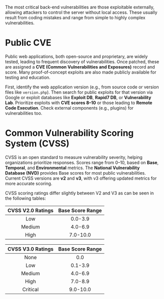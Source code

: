 The most critical back-end vulnerabilities are those exploitable externally, allowing attackers to control the server without local access. These usually result from coding mistakes and range from simple to highly complex vulnerabilities.

# **Public CVE**

Public web applications, both open-source and proprietary, are widely tested, leading to frequent discovery of vulnerabilities. Once patched, these are assigned a **CVE (Common Vulnerabilities and Exposures)** record and score. Many proof-of-concept exploits are also made publicly available for testing and education.

First, identify the web application version (e.g., from source code or version files like `version.php`). Then search for public exploits for that version via Google or exploit databases like **Exploit DB**, **Rapid7 DB**, or **Vulnerability Lab**. Prioritize exploits with **CVE scores 8–10** or those leading to **Remote Code Execution**. Check external components (e.g., plugins) for vulnerabilities too.

# **Common Vulnerability Scoring System (CVSS)**

CVSS is an open standard to measure vulnerability severity, helping organizations prioritize responses. Scores range from 0–10, based on **Base**, **Temporal**, and **Environmental** metrics. The **National Vulnerability Database (NVD)** provides Base scores for most public vulnerabilities. Current CVSS versions are **v2** and **v3**, with v3 offering updated metrics for more accurate scoring.

CVSS scoring ratings differ slightly between V2 and V3 as can be seen in the following tables:

| CVSS V2.0 Ratings | Base Score Range |
| :---------------: | :--------------: |
|        Low        |     0.0-3.9      |
|      Medium       |     4.0-6.9      |
|       High        |     7.0-10.0     |

| CVSS V3.0 Ratings | Base Score Range |
| :---------------: | :--------------: |
|       None        |       0.0        |
|        Low        |     0.1-3.9      |
|      Medium       |     4.0-6.9      |
|       High        |     7.0-8.9      |
|     Critical      |     9.0-10.0     |


